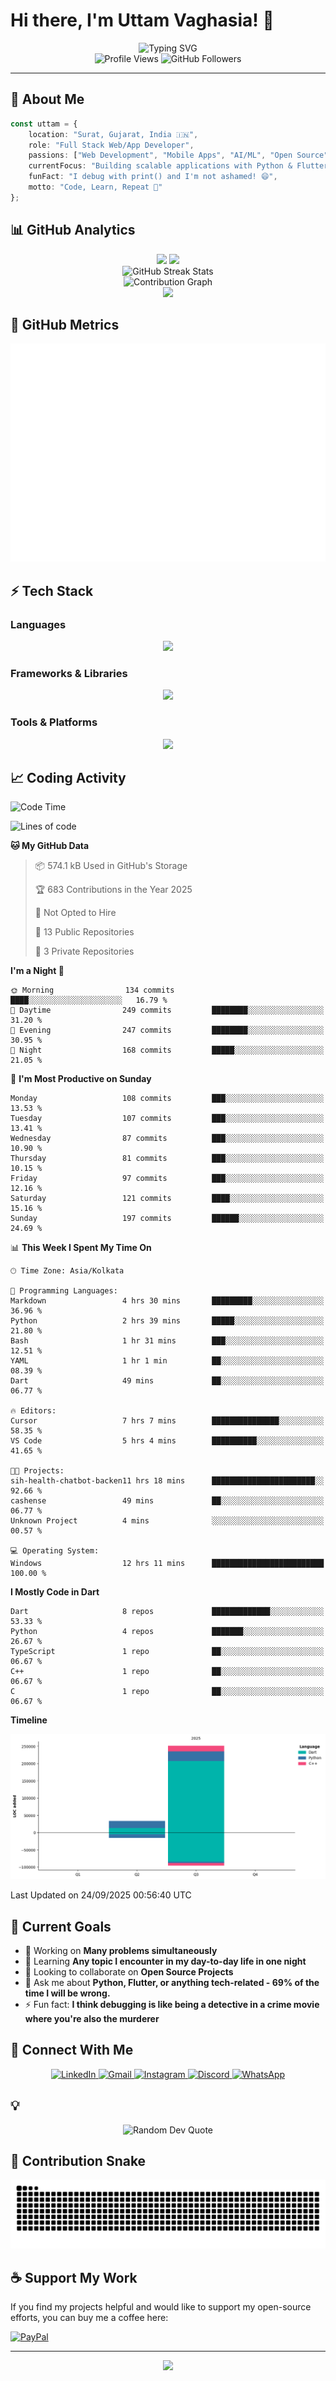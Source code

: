 # Hi there, I'm Uttam Vaghasia! 👋

<div align="center">
  <img src="https://readme-typing-svg.herokuapp.com?font=Fira+Code&size=22&duration=3000&pause=1000&color=00D4FF&center=true&vCenter=true&width=800&lines=Full+Stack+Web%2FApp+Developer+%F0%9F%9A%80;Currently+juggling+3+projects+and+0+deadlines;Flutter+is+peace.;Python+is+poetry.;JS+is...+tolerated.;AI%2FML+Explorer+%F0%9F%A4%96;Always+Learning+Something+New(Except+MERN+%F0%9F%A4%AE)!" alt="Typing SVG" />
</div>

<div align="center">
  <img src="https://komarev.com/ghpvc/?username=UTTAM-VAGHASIA&style=for-the-badge&color=00D4FF&labelColor=1a1a1a" alt="Profile Views"/>
  <img src="https://img.shields.io/github/followers/UTTAM-VAGHASIA?style=for-the-badge&color=00D4FF&labelColor=1a1a1a" alt="GitHub Followers"/>
</div>

---

## 🚀 About Me

```typescript
const uttam = {
    location: "Surat, Gujarat, India 🇮🇳",
    role: "Full Stack Web/App Developer",
    passions: ["Web Development", "Mobile Apps", "AI/ML", "Open Source"],
    currentFocus: "Building scalable applications with Python & Flutter",
    funFact: "I debug with print() and I'm not ashamed! 😄",
    motto: "Code, Learn, Repeat 🔄"
};
```

## 📊 GitHub Analytics

<div align="center">
  <img height="180em" src="https://github-readme-stats.vercel.app/api?username=UTTAM-VAGHASIA&show_icons=true&theme=tokyonight&hide_border=true&count_private=true&include_all_commits=true" />
  <img height="180em" src="https://github-readme-stats.vercel.app/api/top-langs/?username=UTTAM-VAGHASIA&layout=compact&theme=tokyonight&hide_border=true&langs_count=8" />
</div>

<div align="center">
  <img src="https://github-readme-streak-stats.herokuapp.com/?user=UTTAM-VAGHASIA&theme=tokyonight&hide_border=true" alt="GitHub Streak Stats"/>
</div>

<div align="center">
  <img src="https://github-readme-activity-graph.vercel.app/graph?username=UTTAM-VAGHASIA&theme=tokyo-night&hide_border=true&area=true" alt="Contribution Graph"/>
</div>

<div align="center">
  <img src="https://github-profile-trophy.vercel.app/?username=UTTAM-VAGHASIA&theme=tokyonight&no-frame=false&column=8&margin-w=5&margin-h=5" />
</div>

<!-- Metrics -->
## 🧠 GitHub Metrics

<picture>
  <img src="assets/github-metrics.svg" alt="Metrics">
</picture>

## ⚡ Tech Stack

### Languages
<div align="center">
  <img src="https://skillicons.dev/icons?i=python,dart,html,css,js,php,sql" />
</div>

### Frameworks & Libraries
<div align="center">
  <img src="https://skillicons.dev/icons?i=flutter,pytorch,tensorflow,fastapi,flask,django," />
</div>

### Tools & Platforms
<div align="center">
  <img src="https://skillicons.dev/icons?i=git,github,vscode,firebase,figma,docker,linux,postgres" />
</div>

## 📈 Coding Activity

<!--START_SECTION:waka-->
![Code Time](http://img.shields.io/badge/Code%20Time-78%20hrs%2051%20mins-blue)

![Lines of code](https://img.shields.io/badge/From%20Hello%20World%20I%27ve%20Written-284.5%20thousand%20lines%20of%20code-blue)

**🐱 My GitHub Data** 

> 📦 574.1 kB Used in GitHub's Storage 
 > 
> 🏆 683 Contributions in the Year 2025
 > 
> 🚫 Not Opted to Hire
 > 
> 📜 13 Public Repositories 
 > 
> 🔑 3 Private Repositories 
 > 
**I'm a Night 🦉** 

```text
🌞 Morning                134 commits         ████░░░░░░░░░░░░░░░░░░░░░   16.79 % 
🌆 Daytime                249 commits         ████████░░░░░░░░░░░░░░░░░   31.20 % 
🌃 Evening                247 commits         ████████░░░░░░░░░░░░░░░░░   30.95 % 
🌙 Night                  168 commits         █████░░░░░░░░░░░░░░░░░░░░   21.05 % 
```
📅 **I'm Most Productive on Sunday** 

```text
Monday                   108 commits         ███░░░░░░░░░░░░░░░░░░░░░░   13.53 % 
Tuesday                  107 commits         ███░░░░░░░░░░░░░░░░░░░░░░   13.41 % 
Wednesday                87 commits          ███░░░░░░░░░░░░░░░░░░░░░░   10.90 % 
Thursday                 81 commits          ███░░░░░░░░░░░░░░░░░░░░░░   10.15 % 
Friday                   97 commits          ███░░░░░░░░░░░░░░░░░░░░░░   12.16 % 
Saturday                 121 commits         ████░░░░░░░░░░░░░░░░░░░░░   15.16 % 
Sunday                   197 commits         ██████░░░░░░░░░░░░░░░░░░░   24.69 % 
```


📊 **This Week I Spent My Time On** 

```text
🕑︎ Time Zone: Asia/Kolkata

💬 Programming Languages: 
Markdown                 4 hrs 30 mins       █████████░░░░░░░░░░░░░░░░   36.96 % 
Python                   2 hrs 39 mins       █████░░░░░░░░░░░░░░░░░░░░   21.80 % 
Bash                     1 hr 31 mins        ███░░░░░░░░░░░░░░░░░░░░░░   12.51 % 
YAML                     1 hr 1 min          ██░░░░░░░░░░░░░░░░░░░░░░░   08.39 % 
Dart                     49 mins             ██░░░░░░░░░░░░░░░░░░░░░░░   06.77 % 

🔥 Editors: 
Cursor                   7 hrs 7 mins        ███████████████░░░░░░░░░░   58.35 % 
VS Code                  5 hrs 4 mins        ██████████░░░░░░░░░░░░░░░   41.65 % 

🐱‍💻 Projects: 
sih-health-chatbot-backen11 hrs 18 mins      ███████████████████████░░   92.66 % 
cashense                 49 mins             ██░░░░░░░░░░░░░░░░░░░░░░░   06.77 % 
Unknown Project          4 mins              ░░░░░░░░░░░░░░░░░░░░░░░░░   00.57 % 

💻 Operating System: 
Windows                  12 hrs 11 mins      █████████████████████████   100.00 % 
```

**I Mostly Code in Dart** 

```text
Dart                     8 repos             █████████████░░░░░░░░░░░░   53.33 % 
Python                   4 repos             ███████░░░░░░░░░░░░░░░░░░   26.67 % 
TypeScript               1 repo              ██░░░░░░░░░░░░░░░░░░░░░░░   06.67 % 
C++                      1 repo              ██░░░░░░░░░░░░░░░░░░░░░░░   06.67 % 
C                        1 repo              ██░░░░░░░░░░░░░░░░░░░░░░░   06.67 % 
```



**Timeline**

![Lines of Code chart](https://raw.githubusercontent.com/UTTAM-VAGHASIA/UTTAM-VAGHASIA/main/assets/bar_graph.png)


 Last Updated on 24/09/2025 00:56:40 UTC
<!--END_SECTION:waka-->

## 🎯 Current Goals

- 🔭 Working on **Many problems simultaneously**
- 🌱 Learning **Any topic I encounter in my day-to-day life in one night**
- 👯 Looking to collaborate on **Open Source Projects**
- 💬 Ask me about **Python, Flutter, or anything tech-related - 69% of the time I will be wrong.**
- ⚡ Fun fact: **I think debugging is like being a detective in a crime movie where you're also the murderer**

## 📱 Connect With Me

<div align="center">
  <a href="https://www.linkedin.com/in/uttam-vaghasia/" target="_blank">
    <img src="https://img.shields.io/badge/LinkedIn-0077B5?style=for-the-badge&logo=linkedin&logoColor=white" alt="LinkedIn"/>
  </a>
  <a href="mailto:the.uttam.vaghasia@gmail.com" target="_blank">
    <img src="https://img.shields.io/badge/Gmail-D14836?style=for-the-badge&logo=gmail&logoColor=white" alt="Gmail"/>
  </a>
  <a href="https://www.instagram.com/uttam.0410/" target="_blank">
    <img src="https://img.shields.io/badge/Instagram-E4405F?style=for-the-badge&logo=instagram&logoColor=white" alt="Instagram"/>
  </a>
  <a href="https://discordapp.com/users/uv0410" target="_blank">
    <img src="https://img.shields.io/badge/Discord-7289DA?style=for-the-badge&logo=discord&logoColor=white" alt="Discord"/>
  </a>
  <a href="https://wa.link/9na6em" target="_blank">
    <img src="https://img.shields.io/badge/WhatsApp-25D366?style=for-the-badge&logo=whatsapp&logoColor=white" alt="WhatsApp"/>
  </a>
</div>

## 💡
<div align="center">
  <img src="https://quotes-github-readme.vercel.app/api?type=horizontal&theme=tokyonight" alt="Random Dev Quote"/>
</div>

## 🐍 Contribution Snake
<div align="center">
  <img src="https://raw.githubusercontent.com/UTTAM-VAGHASIA/UTTAM-VAGHASIA/output/snake.svg" alt="Snake animation" />
</div>

## ☕ Support My Work

If you find my projects helpful and would like to support my open-source efforts, you can buy me a coffee here:

<div align="left">
  <a href="https://paypal.me/theUttamVaghasia" target="_blank">
    <img src="https://img.shields.io/badge/PayPal-00457C?style=for-the-badge&logo=paypal&logoColor=white" alt="PayPal"/>
  </a>
</div>

---

<div align="center">
  <img src="https://capsule-render.vercel.app/api?type=waving&color=gradient&height=100&section=footer&animation=fadeIn" />
</div>
